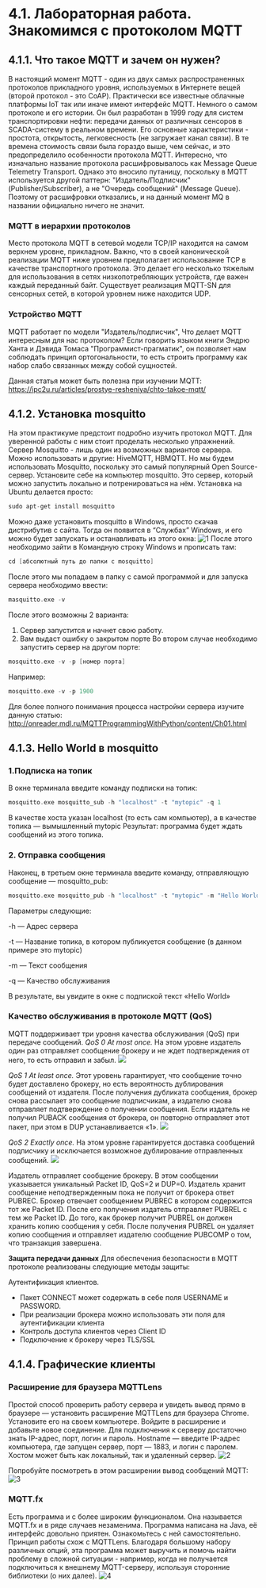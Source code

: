 4.1. Лабораторная работа. Знакомимся с протоколом MQTT
=====================

4.1.1. Что такое MQTT и зачем он нужен?
-----------------------------------
В настоящий момент MQTT - один из двух самых распространенных протоколов прикладного уровня, используемых в Интернете вещей (второй протокол - это CoAP). Практически все известные облачные платформы IoT так или иначе имеют интерфейс MQTT.
Немного о самом протоколе и его истории. Он был разработан в 1999 году для систем транспортировки нефти: передачи данных от различных сенсоров в SCADA-систему в реальном времени. Его основные характеристики - простота, открытость, легковесность (не загружает канал связи). В те времена стоимость связи была гораздо выше, чем сейчас, и это предопределило особенности протокола MQTT.
Интересно, что изначально название протокола расшифровывалось как Message Queue Telemetry Transport. Однако это вносило путаницу, поскольку в MQTT используется другой паттерн: "Издатель/Подписчик" (Publisher/Subscriber), а не "Очередь сообщений" (Message Queue). Поэтому от расшифровки отказались, и на данный момент MQ в названии официально ничего не значит.
### MQTT в иерархии протоколов
Место протокола MQTT в сетевой модели TCP/IP находится на самом верхнем уровне, прикладном.
Важно, что в своей канонической реализации MQTT ниже уровнем предполагает использование TCP в качестве транспортного протокола. Это делает его несколько тяжелым для использования в сетях низкопотребляющих устройств, где важен каждый переданный байт. Существует реализация MQTT-SN для сенсорных сетей, в которой уровнем ниже находится UDP.
### Устройство MQTT
MQTT работает по модели "Издатель/подписчик", Что делает MQTT интересным для нас протоколом? Если говорить языком книги Эндрю Ханта и Дэвида Томаса "Программист-прагматик", он позволяет нам соблюдать принцип ортогональности, то есть строить программу как набор слабо связанных между собой сущностей.

Данная статья может быть полезна при изучении MQTT: https://ipc2u.ru/articles/prostye-resheniya/chto-takoe-mqtt/

4.1.2. Установка mosquitto
---------
На этом практикуме предстоит подробно изучить протокол MQTT. Для уверенной работы с ним стоит проделать несколько упражнений.
Сервер Mosquitto - лишь один из возможных вариантов сервера. Можно использовать и другие: HiveMQTT, HBMQTT. Но мы будем использовать Mosquitto, поскольку это самый популярный Open Source-сервер.
Установите себе на компьютер mosquitto. Это сервер, который можно запустить локально и потренироваться на нём. Установка на Ubuntu делается просто:
```C
sudo apt-get install mosquitto
```
Можно даже установить mosquitto в Windows, просто скачав дистрибутив с сайта. Тогда он появится в “Службах” Windows, и его можно будет запускать и останавливать из этого окна:
![1](img/1.png)
После этого необходимо зайти в Командную строку Windows и прописать там:
```C
cd [абсолютный путь до папки с mosquitto]
```

После этого мы попадаем в папку с самой программой и для запуска сервера необходимо ввести:
```C
masquitto.exe -v
```
После этого возможны 2 варианта: 
1) Сервер запустится и начнет свою работу. 
2) Вам выдаст ошибку о закрытом порте
Во втором случае необходимо запустить сервер на другом порте:
```C
mosquitto.exe -v -p [номер порта]
```
Например:
```C
mosquitto.exe -v -p 1900
```

Для более полного понимания процесса настройки сервера изучите данную статью: http://onreader.mdl.ru/MQTTProgrammingWithPython/content/Ch01.html

4.1.3. Hello World в mosquitto
------
### 1.Подписка на топик
В окне терминала введите команду подписки на топик:
```C
mosquitto.exe mosquitto_sub -h "localhost" -t "mytopic" -q 1
```
В качестве хоста указан localhost (то есть сам компьютер), а в качестве топика — вымышленный mytopic
Результат: программа будет ждать сообщений из этого топика.
### 2. Отправка сообщения
Наконец, в третьем окне терминала введите команду, отправляющую сообщение — mosquitto_pub:
```C
mosquitto.exe mosquitto_pub -h "localhost" -t "mytopic" -m "Hello World" -q 1
```
Параметры следующие:

-h — Адрес сервера

-t —  Название топика, в котором публикуется сообщение (в данном примере это mytopic)

-m — Текст сообщения

-q — Качество обслуживания

В результате, вы увидите в окне с подпиской текст «Hello World»

###  Качество обслуживания в протоколе MQTT (QoS)
MQTT поддерживает три уровня качества обслуживания (QoS) при передаче сообщений. 
*QoS 0 At most once.* На этом уровне издатель один раз отправляет сообщение брокеру и не ждет подтверждения от него, то есть отправил и забыл.
![](img/qos1.jpg)

*QoS 1 At least once.* Этот уровень гарантирует, что сообщение точно будет доставлено брокеру, но есть вероятность дублирования сообщений от издателя. После получения дубликата сообщения, брокер снова рассылает это сообщение подписчикам, а издателю снова отправляет подтверждение о получении сообщения. Если издатель не получил PUBACK сообщения от брокера, он повторно отправляет этот пакет, при этом в DUP устанавливается «1».
![](img/qos2.jpg)

*QoS 2 Exactly once.* На этом уровне гарантируется доставка сообщений подписчику и исключается возможное дублирование отправленных сообщений.
![](img/qos3.jpg)

Издатель отправляет сообщение брокеру. В этом сообщении указывается уникальный Packet ID, QoS=2 и DUP=0. Издатель хранит сообщение неподтвержденным пока не получит от брокера ответ PUBREC. Брокер отвечает сообщением PUBREC в котором содержится тот же Packet ID. После его получения издатель отправляет PUBREL с тем же Packet ID. До того, как брокер получит PUBREL он должен хранить копию сообщения у себя. После получения PUBREL он удаляет копию сообщения и отправляет издателю сообщение PUBCOMP о том, что транзакция завершена.

**Защита передачи данных**
Для обеспечения безопасности в MQTT протоколе реализованы следующие методы защиты:

Аутентификация клиентов.
* Пакет CONNECT может содержать в себе поля USERNAME и PASSWORD. 
* При реализации брокера можно использовать эти поля для аутентификации клиента
* Контроль доступа клиентов через Client ID
* Подключение к брокеру через TLS/SSL

4.1.4. Графические клиенты
----------
### Расширение для браузера MQTTLens
Простой способ проверить работу сервера и увидеть вывод прямо в браузере — установить расширение MQTTLens для браузера Chrome. Установите его на своем компьютере.
Войдите в расширение и добавьте новое соединение. Для подключения к серверу достаточно знать IP-адрес, порт, логин и пароль. Hostname — введите IP-адрес компьютера, где запущен сервер, порт — 1883, и логин с паролем. Хостом может быть как локальный, так и удаленный сервер.
![2](img/2.png)

Попробуйте посмотреть в этом расширении вывод сообщений MQTT:
![3](img/3.png)

### MQTT.fx
Есть программа и с более широким функционалом. Она называется MQTT.fx и в ряде случаев незаменима. Программа написана на Java, её интерфейс довольно приятен.
Ознакомьтесь с ней самостоятельно. Принцип работы схож с MQTTLens. Благодаря большому набору различных опций, эта программа может выручить и помочь найти проблему в сложной ситуации - например, когда не получается подключиться к внешнему MQTT-серверу, используя сторонние библиотеки (о них далее).
![4](img/4.png)

